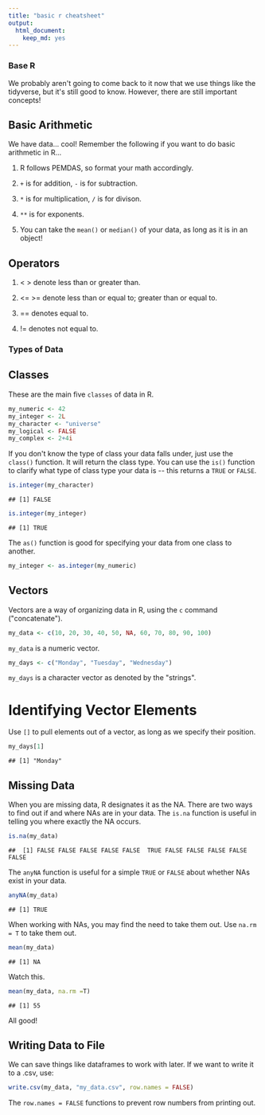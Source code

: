 ```yaml
---
title: "basic r cheatsheet"
output: 
  html_document: 
    keep_md: yes
---
```


### Base R
We probably aren't going to come back to it now that we use things like the tidyverse, but it's still good to know. However, there are still important concepts!

## Basic Arithmetic
We have data... cool! Remember the following if you want to do basic arithmetic in R...

1. R follows PEMDAS, so format your math accordingly.

2. `+` is for addition, `-` is for subtraction.

3. `*` is for multiplication, `/` is for divison.

4. `**` is for exponents.

5. You can take the `mean()` or `median()` of your data, as long as it is in an object!

## Operators
1. < > denote less than or greater than.

2. <= >= denote less than or equal to; greater than or equal to.

3. == denotes equal to.

4. != denotes not equal to.

### Types of Data
## Classes
These are the main five `classes` of data in R.

```r
my_numeric <- 42
my_integer <- 2L
my_character <- "universe"
my_logical <- FALSE
my_complex <- 2+4i
```

If you don't know the type of class your data falls under, just use the `class()` function. It will return the class type.
You can use the `is()` function to clarify what type of class type your data is -- this returns a `TRUE` or `FALSE`.

```r
is.integer(my_character)
```

```
## [1] FALSE
```

```r
is.integer(my_integer)
```

```
## [1] TRUE
```

The `as()` function is good for specifying your data from one class to another.

```r
my_integer <- as.integer(my_numeric)
```

## Vectors
Vectors are a way of organizing data in R, using the `c` command ("concatenate").

```r
my_data <- c(10, 20, 30, 40, 50, NA, 60, 70, 80, 90, 100)
```
`my_data` is a numeric vector.

```r
my_days <- c("Monday", "Tuesday", "Wednesday")
```
`my_days` is a character vector as denoted by the "strings".

# Identifying Vector Elements
Use `[]` to pull elements out of a vector, as long as we specify their position.

```r
my_days[1]
```

```
## [1] "Monday"
```


## Missing Data
When you are missing data, R designates it as the NA. There are two ways to find out if and where NAs are in your data.
The `is.na` function is useful in telling you where exactly the NA occurs.

```r
is.na(my_data)
```

```
##  [1] FALSE FALSE FALSE FALSE FALSE  TRUE FALSE FALSE FALSE FALSE FALSE
```

The `anyNA` function is useful for a simple `TRUE` or `FALSE` about whether NAs exist in your data.

```r
anyNA(my_data)
```

```
## [1] TRUE
```

When working with NAs, you may find the need to take them out. Use `na.rm = T` to take them out.

```r
mean(my_data)
```

```
## [1] NA
```
Watch this.

```r
mean(my_data, na.rm =T)
```

```
## [1] 55
```
All good!

## Writing Data to File
We can save things like dataframes to work with later. If we want to write it to a .csv, use:

```r
write.csv(my_data, "my_data.csv", row.names = FALSE)
```
The `row.names = FALSE` functions to prevent row numbers from printing out.
